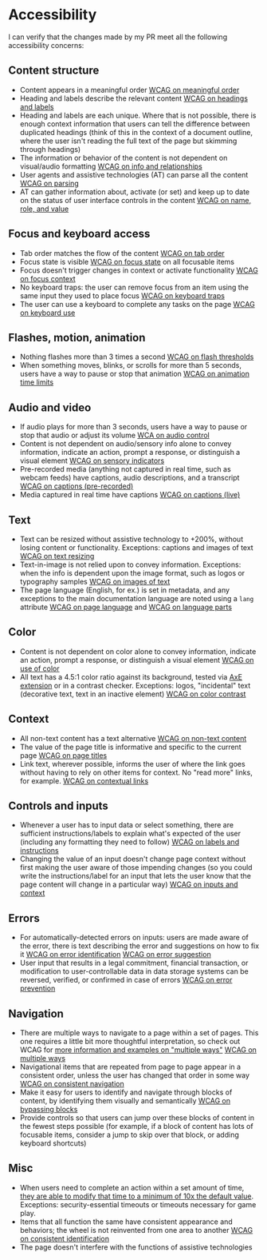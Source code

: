 # Accessibility

I can verify that the changes made by my PR meet all the following accessibility concerns:

## Content structure
* Content appears in a meaningful order [WCAG on meaningful order](http://www.w3.org/TR/UNDERSTANDING-WCAG20/minimize-error-reversible.html)
* Heading and labels describe the relevant content [WCAG on headings and labels](http://www.w3.org/TR/UNDERSTANDING-WCAG20/navigation-mechanisms-descriptive.html)
* Heading and labels are each unique. Where that is not possible, there is enough context information that users can tell the difference between duplicated headings (think of this in the context of a document outline, where the user isn't reading the full text of the page but skimming through headings)
* The information or behavior of the content is not dependent on visual/audio formatting [WCAG on info and relationships](http://www.w3.org/TR/UNDERSTANDING-WCAG20/content-structure-separation-programmatic.html)
* User agents and assistive technologies (AT) can parse all the content [WCAG on parsing](http://www.w3.org/TR/UNDERSTANDING-WCAG20/ensure-compat-parses.html)
* AT can gather information about, activate (or set) and keep up to date on the status of user interface controls in the content [WCAG on name, role, and value](http://www.w3.org/TR/UNDERSTANDING-WCAG20/ensure-compat-rsv.html)

## Focus and keyboard access
* Tab order matches the flow of the content [WCAG on tab order](http://www.w3.org/TR/UNDERSTANDING-WCAG20/navigation-mechanisms-focus-order.html)
* Focus state is visible [WCAG on focus state](http://www.w3.org/TR/2012/NOTE-UNDERSTANDING-WCAG20-20120103/navigation-mechanisms-focus-visible.html) on all focusable items
* Focus doesn't trigger changes in context or activate functionality [WCAG on focus context](http://www.w3.org/TR/UNDERSTANDING-WCAG20/consistent-behavior-receive-focus.html)
* No keyboard traps: the user can remove focus from an item using the same input they used to place focus [WCAG on keyboard traps](http://www.w3.org/TR/UNDERSTANDING-WCAG20/keyboard-operation-trapping.html)
* The user can use a keyboard to complete any tasks on the page [WCAG on keyboard use](http://www.w3.org/TR/UNDERSTANDING-WCAG20/keyboard-operation-keyboard-operable.html)

## Flashes, motion, animation
* Nothing flashes more than 3 times a second [WCAG on flash thresholds](http://www.w3.org/TR/UNDERSTANDING-WCAG20/seizure-does-not-violate.html)
* When something moves, blinks, or scrolls for more than 5 seconds, users have a way to pause or stop that animation [WCAG on animation time limits](http://www.w3.org/TR/UNDERSTANDING-WCAG20/time-limits-pause.html)

## Audio and video
* If audio plays for more than 3 seconds, users have a way to pause or stop that audio or adjust its volume [WCA on audio control](http://www.w3.org/TR/UNDERSTANDING-WCAG20/visual-audio-contrast-dis-audio.html)
* Content is not dependent on audio/sensory info alone to convey information, indicate an action, prompt a response, or distinguish a visual element [WCAG on sensory indicators](http://www.w3.org/TR/UNDERSTANDING-WCAG20/content-structure-separation-understanding.html)
* Pre-recorded media (anything not captured in real time, such as webcam feeds) have captions, audio descriptions, and a transcript [WCAG on captions (pre-recorded)](http://www.w3.org/TR/UNDERSTANDING-WCAG20/media-equiv-captions.html)
* Media captured in real time have captions [WCAG on captions (live)](http://www.w3.org/TR/UNDERSTANDING-WCAG20/media-equiv-real-time-captions.html)

## Text
* Text can be resized without assistive technology to +200%, without losing content or functionality. Exceptions: captions and images of text [WCAG on text resizing](http://www.w3.org/TR/UNDERSTANDING-WCAG20/visual-audio-contrast-scale.html)
* Text-in-image is not relied upon to convey information. Exceptions: when the info is dependent upon the image format, such as logos or typography samples [WCAG on images of text](http://www.w3.org/TR/UNDERSTANDING-WCAG20/visual-audio-contrast-text-presentation.html)
* The page language (English, for ex.) is set in metadata, and any exceptions to the main documentation language are noted using a `lang` attribute [WCAG on page language](http://www.w3.org/TR/UNDERSTANDING-WCAG20/meaning-doc-lang-id.html) and [WCAG on language parts](http://www.w3.org/TR/UNDERSTANDING-WCAG20/meaning-other-lang-id.html)

## Color

* Content is not dependent on color alone to convey information, indicate an action, prompt a response, or distinguish a visual element [WCAG on use of color](http://www.w3.org/TR/UNDERSTANDING-WCAG20/visual-audio-contrast-without-color.html)
* All text has a 4.5:1 color ratio against its background, tested via [AxE extension](https://chrome.google.com/webstore/detail/axe/lhdoppojpmngadmnindnejefpokejbdd) or in a contrast checker. Exceptions: logos, "incidental" text (decorative text, text in an inactive element) [WCAG on color contrast](http://www.w3.org/TR/2008/WD-UNDERSTANDING-WCAG20-20080430/visual-audio-contrast-contrast.html)

## Context
* All non-text content has a text alternative [WCAG on non-text content](http://www.w3.org/TR/UNDERSTANDING-WCAG20/text-equiv-all.html)
* The value of the page title is informative and specific to the current page [WCAG on page titles](http://www.w3.org/TR/UNDERSTANDING-WCAG20/navigation-mechanisms-title.html)
* Link text, wherever possible, informs the user of where the link goes without having to rely on other items for context. No "read more" links, for example. [WCAG on contextual links](http://www.w3.org/TR/UNDERSTANDING-WCAG20/navigation-mechanisms-refs.html)

## Controls and inputs
* Whenever a user has to input data or select something, there are sufficient instructions/labels to explain what's expected of the user (including any formatting they need to follow) [WCAG on labels and instructions](http://www.w3.org/TR/UNDERSTANDING-WCAG20/minimize-error-cues.html)
* Changing the value of an input doesn't change page context without first making the user aware of those impending changes (so you could write the instructions/label for an input that lets the user know that the page content will change in a particular way) [WCAG on inputs and context](http://www.w3.org/WAI/GL/2011/WD-UNDERSTANDING-WCAG20-20110310/consistent-behavior-unpredictable-change.html)

## Errors
* For automatically-detected errors on inputs: users are made aware of the error, there is text describing the error and suggestions on how to fix it [WCAG on error identification](http://www.w3.org/TR/UNDERSTANDING-WCAG20/minimize-error-identified.html) [WCAG on error suggestion](http://www.w3.org/TR/UNDERSTANDING-WCAG20/minimize-error-suggestions.html)
* User input that results in a legal commitment, financial transaction, or modification to user-controllable data in data storage systems can be reversed, verified, or confirmed in case of errors [WCAG on error prevention](http://www.w3.org/TR/UNDERSTANDING-WCAG20/minimize-error-reversible.html)

## Navigation
* There are multiple ways to navigate to a page within a set of pages. This one requires a little bit more thoughtful interpretation, so check out WCAG for [more information and examples on "multiple ways"](http://www.w3.org/TR/UNDERSTANDING-WCAG20/navigation-mechanisms-mult-loc.html) [WCAG on multiple ways](http://www.w3.org/TR/UNDERSTANDING-WCAG20/navigation-mechanisms-mult-loc.html)
* Navigational items that are repeated from page to page appear in a consistent order, unless the user has changed that order in some way [WCAG on consistent navigation](http://www.w3.org/TR/UNDERSTANDING-WCAG20/consistent-behavior-consistent-locations.html)
* Make it easy for users to identify and navigate through blocks of content, by identifying them visually and semantically [WCAG on bypassing blocks](http://www.w3.org/TR/UNDERSTANDING-WCAG20/navigation-mechanisms-skip.html)
* Provide controls so that users can jump over these blocks of content in the fewest steps possible (for example, if a block of content has lots of focusable items, consider a jump to skip over that block, or adding keyboard shortcuts)
 
## Misc
* When users need to complete an action within a set amount of time, [they are able to modify that time to a minimum of 10x the default value](http://www.w3.org/TR/UNDERSTANDING-WCAG20/time-limits-required-behaviors.html). Exceptions: security-essential timeouts or timeouts necessary for game play.
* Items that all function the same have consistent appearance and behaviors; the wheel is not reinvented from one area to another [WCAG on consistent identification](http://www.w3.org/TR/UNDERSTANDING-WCAG20/consistent-behavior-consistent-functionality.html)
* The page doesn't interfere with the functions of assistive technologies